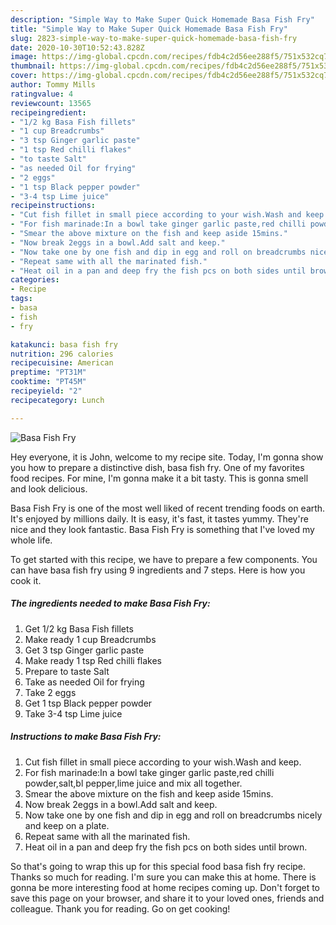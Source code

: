 ```yaml
---
description: "Simple Way to Make Super Quick Homemade Basa Fish Fry"
title: "Simple Way to Make Super Quick Homemade Basa Fish Fry"
slug: 2823-simple-way-to-make-super-quick-homemade-basa-fish-fry
date: 2020-10-30T10:52:43.828Z
image: https://img-global.cpcdn.com/recipes/fdb4c2d56ee288f5/751x532cq70/basa-fish-fry-recipe-main-photo.jpg
thumbnail: https://img-global.cpcdn.com/recipes/fdb4c2d56ee288f5/751x532cq70/basa-fish-fry-recipe-main-photo.jpg
cover: https://img-global.cpcdn.com/recipes/fdb4c2d56ee288f5/751x532cq70/basa-fish-fry-recipe-main-photo.jpg
author: Tommy Mills
ratingvalue: 4
reviewcount: 13565
recipeingredient:
- "1/2 kg Basa Fish fillets"
- "1 cup Breadcrumbs"
- "3 tsp Ginger garlic paste"
- "1 tsp Red chilli flakes"
- "to taste Salt"
- "as needed Oil for frying"
- "2 eggs"
- "1 tsp Black pepper powder"
- "3-4 tsp Lime juice"
recipeinstructions:
- "Cut fish fillet in small piece according to your wish.Wash and keep."
- "For fish marinade:In a bowl take ginger garlic paste,red chilli powder,salt,bl pepper,lime juice and mix all together."
- "Smear the above mixture on the fish and keep aside 15mins."
- "Now break 2eggs in a bowl.Add salt and keep."
- "Now take one by one fish and dip in egg and roll on breadcrumbs nicely and keep on a plate."
- "Repeat same with all the marinated fish."
- "Heat oil in a pan and deep fry the fish pcs on both sides until brown."
categories:
- Recipe
tags:
- basa
- fish
- fry

katakunci: basa fish fry 
nutrition: 296 calories
recipecuisine: American
preptime: "PT31M"
cooktime: "PT45M"
recipeyield: "2"
recipecategory: Lunch

---
```



![Basa Fish Fry](https://img-global.cpcdn.com/recipes/fdb4c2d56ee288f5/751x532cq70/basa-fish-fry-recipe-main-photo.jpg)

Hey everyone, it is John, welcome to my recipe site. Today, I'm gonna show you how to prepare a distinctive dish, basa fish fry. One of my favorites food recipes. For mine, I'm gonna make it a bit tasty. This is gonna smell and look delicious.

Basa Fish Fry is one of the most well liked of recent trending foods on earth. It's enjoyed by millions daily. It is easy, it's fast, it tastes yummy. They're nice and they look fantastic. Basa Fish Fry is something that I've loved my whole life.




To get started with this recipe, we have to prepare a few components. You can have basa fish fry using 9 ingredients and 7 steps. Here is how you cook it.

<!--inarticleads1-->

##### The ingredients needed to make Basa Fish Fry:

1. Get 1/2 kg Basa Fish fillets
1. Make ready 1 cup Breadcrumbs
1. Get 3 tsp Ginger garlic paste
1. Make ready 1 tsp Red chilli flakes
1. Prepare to taste Salt
1. Take as needed Oil for frying
1. Take 2 eggs
1. Get 1 tsp Black pepper powder
1. Take 3-4 tsp Lime juice




<!--inarticleads2-->

##### Instructions to make Basa Fish Fry:

1. Cut fish fillet in small piece according to your wish.Wash and keep.
1. For fish marinade:In a bowl take ginger garlic paste,red chilli powder,salt,bl pepper,lime juice and mix all together.
1. Smear the above mixture on the fish and keep aside 15mins.
1. Now break 2eggs in a bowl.Add salt and keep.
1. Now take one by one fish and dip in egg and roll on breadcrumbs nicely and keep on a plate.
1. Repeat same with all the marinated fish.
1. Heat oil in a pan and deep fry the fish pcs on both sides until brown.




So that's going to wrap this up for this special food basa fish fry recipe. Thanks so much for reading. I'm sure you can make this at home. There is gonna be more interesting food at home recipes coming up. Don't forget to save this page on your browser, and share it to your loved ones, friends and colleague. Thank you for reading. Go on get cooking!

